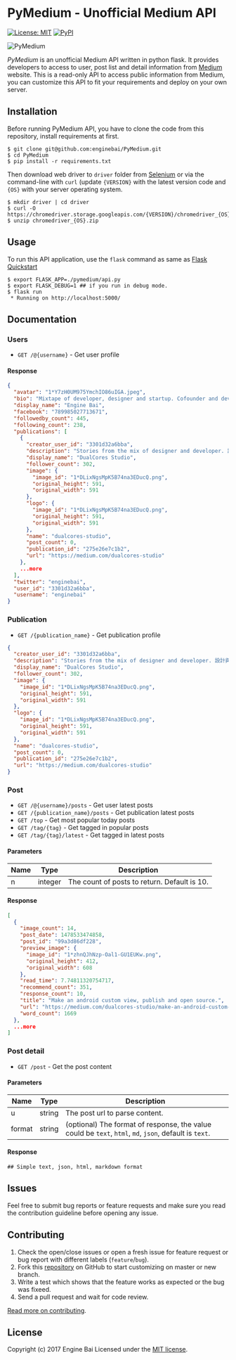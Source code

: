 # PyMedium - Unofficial Medium API

[![License: MIT](https://img.shields.io/badge/License-MIT-yellow.svg)](https://opensource.org/licenses/MIT)
[![PyPI](https://badge.fury.io/py/PyMedium.svg)](https://badge.fury.io/py/PyMedium)

![PyMedium](https://raw.githubusercontent.com/enginebai/PyMedium/master/art/graphic.png)

*PyMedium* is an unofficial Medium API written in python flask. It provides developers to access to user, post list and detail information from [Medium](
https://medium.com/) website. This is a read-only API to access public information from Medium, you can customize this API to fit your requirements and deploy on your own server.

## Installation
Before running PyMedium API, you have to clone the code from this repository, install requirements at first.

```shell
$ git clone git@github.com:enginebai/PyMedium.git
$ cd PyMedium
$ pip install -r requirements.txt
```

Then download web driver to `driver` folder from [Selenium](http://selenium-python.readthedocs.io/) or via the command-line with `curl` (update `{VERSION}` with the latest version code and `{OS}` with your server operating system.

```shell
$ mkdir driver | cd driver
$ curl -O https://chromedriver.storage.googleapis.com/{VERSION}/chromedriver_{OS}.zip
$ unzip chromedriver_{OS}.zip
```

## Usage
To run this API application, use the `flask` command as same as [Flask Quickstart](http://flask.pocoo.org/docs/0.12/quickstart/)

```shell
$ export FLASK_APP=./pymedium/api.py
$ export FLASK_DEBUG=1 ## if you run in debug mode.
$ flask run
 * Running on http://localhost:5000/
```

## Documentation

### Users
* `GET /@{username}` - Get user profile

#### Response
```json
{
  "avatar": "1*Y7zH0UM975YmchIO86uIGA.jpeg",
  "bio": "Mixtape of developer, designer and startup. Cofounder and developer of DualCores Studio. Follow my technical blog: http://enginebai.logdown.com/",
  "display_name": "Engine Bai",
  "facebook": "789985027713671",
  "followedby_count": 445,
  "following_count": 238,
  "publications": [
    {
      "creator_user_id": "3301d32a6bba",
      "description": "Stories from the mix of designer and developer. 設計與工程的交織，混搭激盪出不同的想像。",
      "display_name": "DualCores Studio",
      "follower_count": 302,
      "image": {
        "image_id": "1*DLixNgsMpK5B74na3EDucQ.png",
        "original_height": 591,
        "original_width": 591
      },
      "logo": {
        "image_id": "1*DLixNgsMpK5B74na3EDucQ.png",
        "original_height": 591,
        "original_width": 591
      },
      "name": "dualcores-studio",
      "post_count": 0,
      "publication_id": "275e26e7c1b2",
      "url": "https://medium.com/dualcores-studio"
    },
    ...more
  ],
  "twitter": "enginebai",
  "user_id": "3301d32a6bba",
  "username": "enginebai"
}
```

### Publication
* `GET /{publication_name}` - Get publication profile

```json
{
  "creator_user_id": "3301d32a6bba",
  "description": "Stories from the mix of designer and developer. 設計與工程的交織，混搭激盪出不同的想像。",
  "display_name": "DualCores Studio",
  "follower_count": 302,
  "image": {
    "image_id": "1*DLixNgsMpK5B74na3EDucQ.png",
    "original_height": 591,
    "original_width": 591
  },
  "logo": {
    "image_id": "1*DLixNgsMpK5B74na3EDucQ.png",
    "original_height": 591,
    "original_width": 591
  },
  "name": "dualcores-studio",
  "post_count": 0,
  "publication_id": "275e26e7c1b2",
  "url": "https://medium.com/dualcores-studio"
}
```

### Post
* `GET /@{username}/posts` - Get user latest posts
* `GET /{publication_name}/posts` - Get publication latest posts
* `GET /top` - Get most popular today posts
* `GET /tag/{tag}` - Get tagged in popular posts
* `GET /tag/{tag}/latest` - Get tagged in latest posts

#### Parameters
|Name   |Type   |Description   |
|---|---|---|
|n   |integer   |The count of posts to return. Default is 10.   |

#### Response
```json
[
  {
    "image_count": 14,
    "post_date": 1478533474858,
    "post_id": "99a3d86df228",
    "preview_image": {
      "image_id": "1*zhnQJhNzp-Oal1-GU1EUKw.png",
      "original_height": 412,
      "original_width": 608
    },
    "read_time": 7.74811320754717,
    "recommend_count": 351,
    "response_count": 10,
    "title": "Make an android custom view, publish and open source.",
    "url": "https://medium.com/dualcores-studio/make-an-android-custom-view-publish-and-open-source-99a3d86df228",
    "word_count": 1669
  },
  ...more
]
```

### Post detail
* `GET /post` - Get the post content

#### Parameters
|Name   |Type   |Description   |
|---|---|---|
|u   |string   |The post url to parse content.   |
|format   |string   |(optional) The format of response, the value could be `text`, `html`, `md`, `json`, default is `text`.   |

#### Response

```
## Simple text, json, html, markdown format
```


## Issues
Feel free to submit bug reports or feature requests and make sure you read the contribution guideline before opening any issue.


## Contributing
1. Check the open/close issues or open a fresh issue for feature request or bug report with different labels (`feature`/`bug`).
2. Fork this [repository](https://github.com/enginebai/PyMedium) on GitHub to start customizing on master or new branch.
3. Write a test which shows that the feature works as expected or the bug was fixeed.
4. Send a pull request and wait for code review.

[Read more on contributing](./CONTRIBUTING.md).

License
-------

Copyright (c) 2017 Engine Bai
Licensed under the [MIT license](http://opensource.org/licenses/MIT).
